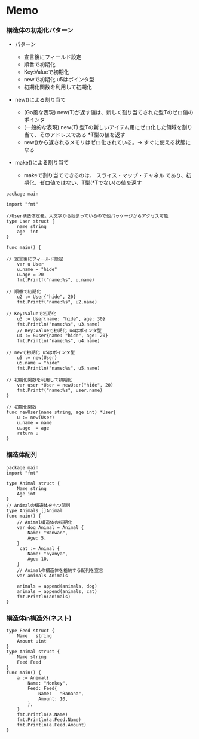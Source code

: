 # Memo

### 構造体の初期化パターン
- パターン
  - 宣言後にフィールド設定
  - 順番で初期化
  - Key:Valueで初期化
  - newで初期化 u5はポインタ型
  - 初期化関数を利用して初期化



- new()による割り当て
  - (Go風な表現) new(T)が返す値は、新しく割り当てされた型Tのゼロ値のポインタ
  - (一般的な表現) new(T) 型Tの新しいアイテム用にゼロ化した領域を割り当て、そのアドレスである *T型の値を返す
  - new()から返されるメモリはゼロ化されている。→ すぐに使える状態になる

- make()による割り当て
  - makeで割り当てできるのは、 スライス・マップ・チャネル であり、初期化、ゼロ値ではない、T型(*Tでない)の値を返す

```
package main

import "fmt"

//User構造体定義。大文字から始まっているので他パッケージからアクセス可能
type User struct {
	name string
	age  int
}

func main() {

// 宣言後にフィールド設定
	var u User
	u.name = "hide"
	u.age = 20
	fmt.Printf("name:%s", u.name)

// 順番で初期化
	u2 := User{"hide", 20}
	fmt.Printf("name:%s", u2.name)

// Key:Valueで初期化
	u3 := User{name: "hide", age: 30}
	fmt.Println("name:%s", u3.name)
	// Key:Valueで初期化 u4はポインタ型
	u4 := &User{name: "hide", age: 20}
	fmt.Println("name:%s", u4.name)

// newで初期化 u5はポインタ型
	u5 := new(User)
	u5.name = "hide"
	fmt.Println("name:%s", u5.name)

// 初期化関数を利用して初期化
	var user *User = newUser("hide", 20)
	fmt.Printf("name:%s", user.name)
}

// 初期化関数
func newUser(name string, age int) *User{
	u := new(User)
	u.name = name
	u.age  = age
	return u
}
```

### 構造体配列
```
package main
import "fmt"

type Animal struct {
	Name string
	Age int
}
// Animalの構造体をもつ配列
type Animals []Animal
func main() {
	// Animal構造体の初期化
	var dog Animal = Animal {
		Name: "Wanwan",
		Age: 5,
	}
	 cat := Animal {
		Name: "nyanya",
		Age: 10,
	}
	// Animalの構造体を格納する配列を宣言
	var animals Animals
	
	animals = append(animals, dog)
	animals = append(animals, cat)
	fmt.Println(animals)	
}
```

### 構造体in構造外(ネスト)
```
type Feed struct {
	Name   string
	Amount uint
}
type Animal struct {
	Name string
	Feed Feed
}
func main() {
	a := Animal{
		Name: "Monkey",
		Feed: Feed{
			Name:   "Banana",
			Amount: 10,
		},
	}
	fmt.Println(a.Name)
	fmt.Println(a.Feed.Name)
	fmt.Println(a.Feed.Amount)
}
```

